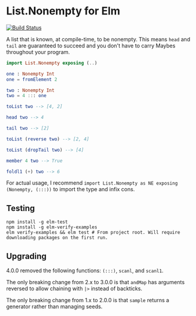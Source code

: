 # List.Nonempty for Elm

[![Build Status](https://travis-ci.org/mgold/elm-nonempty-list.svg?branch=master)](https://travis-ci.org/mgold/elm-nonempty-list)

A list that is known, at compile-time, to be nonempty. This means `head` and
`tail` are guaranteed to succeed and you don't have to carry Maybes throughout
your program.

```elm
import List.Nonempty exposing (..)

one : Nonempty Int
one = fromElement 2

two : Nonempty Int
two = 4 ::: one

toList two --> [4, 2]

head two --> 4

tail two --> [2]

toList (reverse two) --> [2, 4]

toList (dropTail two) --> [4]

member 4 two --> True

foldl1 (+) two --> 6
```

For actual usage, I recommend `import List.Nonempty as NE exposing (Nonempty,
(:::))` to import the type and infix cons.

## Testing

```
npm install -g elm-test
npm install -g elm-verify-examples
elm verify-examples && elm test # From project root. Will require downloading packages on the first run.
```

## Upgrading

4.0.0 removed the following functions: `(:::)`, `scanl`, and `scanl1`.

The only breaking change from 2.x to 3.0.0 is that `andMap` has arguments
reversed to allow chaining with `|>` instead of backticks.

The only breaking change from 1.x to 2.0.0 is that `sample` returns a generator
rather than managing seeds.
